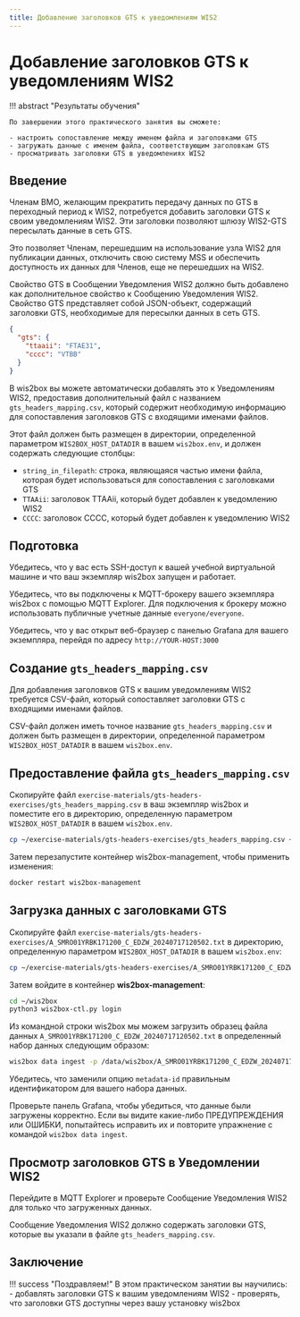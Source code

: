 ```yaml
---
title: Добавление заголовков GTS к уведомлениям WIS2
---
```


# Добавление заголовков GTS к уведомлениям WIS2

!!! abstract "Результаты обучения"

    По завершении этого практического занятия вы сможете:
    
    - настроить сопоставление между именем файла и заголовками GTS
    - загружать данные с именем файла, соответствующим заголовкам GTS
    - просматривать заголовки GTS в уведомлениях WIS2

## Введение

Членам ВМО, желающим прекратить передачу данных по GTS в переходный период к WIS2, потребуется добавить заголовки GTS к своим уведомлениям WIS2. Эти заголовки позволяют шлюзу WIS2-GTS пересылать данные в сеть GTS.

Это позволяет Членам, перешедшим на использование узла WIS2 для публикации данных, отключить свою систему MSS и обеспечить доступность их данных для Членов, еще не перешедших на WIS2.

Свойство GTS в Сообщении Уведомления WIS2 должно быть добавлено как дополнительное свойство к Сообщению Уведомления WIS2. Свойство GTS представляет собой JSON-объект, содержащий заголовки GTS, необходимые для пересылки данных в сеть GTS.

```json
{
  "gts": {
    "ttaaii": "FTAE31",
    "cccc": "VTBB"
  }
}
```

В wis2box вы можете автоматически добавлять это к Уведомлениям WIS2, предоставив дополнительный файл с названием `gts_headers_mapping.csv`, который содержит необходимую информацию для сопоставления заголовков GTS с входящими именами файлов.

Этот файл должен быть размещен в директории, определенной параметром `WIS2BOX_HOST_DATADIR` в вашем `wis2box.env`, и должен содержать следующие столбцы:

- `string_in_filepath`: строка, являющаяся частью имени файла, которая будет использоваться для сопоставления с заголовками GTS
- `TTAAii`: заголовок TTAAii, который будет добавлен к уведомлению WIS2
- `CCCC`: заголовок CCCC, который будет добавлен к уведомлению WIS2

## Подготовка

Убедитесь, что у вас есть SSH-доступ к вашей учебной виртуальной машине и что ваш экземпляр wis2box запущен и работает.

Убедитесь, что вы подключены к MQTT-брокеру вашего экземпляра wis2box с помощью MQTT Explorer. Для подключения к брокеру можно использовать публичные учетные данные `everyone/everyone`.

Убедитесь, что у вас открыт веб-браузер с панелью Grafana для вашего экземпляра, перейдя по адресу `http://YOUR-HOST:3000`

## Создание `gts_headers_mapping.csv`

Для добавления заголовков GTS к вашим уведомлениям WIS2 требуется CSV-файл, который сопоставляет заголовки GTS с входящими именами файлов.

CSV-файл должен иметь точное название `gts_headers_mapping.csv` и должен быть размещен в директории, определенной параметром `WIS2BOX_HOST_DATADIR` в вашем `wis2box.env`. 

## Предоставление файла `gts_headers_mapping.csv`
    
Скопируйте файл `exercise-materials/gts-headers-exercises/gts_headers_mapping.csv` в ваш экземпляр wis2box и поместите его в директорию, определенную параметром `WIS2BOX_HOST_DATADIR` в вашем `wis2box.env`.

```bash
cp ~/exercise-materials/gts-headers-exercises/gts_headers_mapping.csv ~/wis2box-data
```

Затем перезапустите контейнер wis2box-management, чтобы применить изменения:

```bash
docker restart wis2box-management
```

## Загрузка данных с заголовками GTS

Скопируйте файл `exercise-materials/gts-headers-exercises/A_SMRO01YRBK171200_C_EDZW_20240717120502.txt` в директорию, определенную параметром `WIS2BOX_HOST_DATADIR` в вашем `wis2box.env`:

```bash
cp ~/exercise-materials/gts-headers-exercises/A_SMRO01YRBK171200_C_EDZW_20240717120502.txt ~/wis2box-data
```

Затем войдите в контейнер **wis2box-management**:

```bash
cd ~/wis2box
python3 wis2box-ctl.py login
```

Из командной строки wis2box мы можем загрузить образец файла данных `A_SMRO01YRBK171200_C_EDZW_20240717120502.txt` в определенный набор данных следующим образом:

```bash
wis2box data ingest -p /data/wis2box/A_SMRO01YRBK171200_C_EDZW_20240717120502.txt --metadata-id urn:wmo:md:not-my-centre:core.surface-based-observations.synop
```

Убедитесь, что заменили опцию `metadata-id` правильным идентификатором для вашего набора данных.

Проверьте панель Grafana, чтобы убедиться, что данные были загружены корректно. Если вы видите какие-либо ПРЕДУПРЕЖДЕНИЯ или ОШИБКИ, попытайтесь исправить их и повторите упражнение с командой `wis2box data ingest`.

## Просмотр заголовков GTS в Уведомлении WIS2

Перейдите в MQTT Explorer и проверьте Сообщение Уведомления WIS2 для только что загруженных данных.

Сообщение Уведомления WIS2 должно содержать заголовки GTS, которые вы указали в файле `gts_headers_mapping.csv`.

## Заключение

!!! success "Поздравляем!"
    В этом практическом занятии вы научились:
      - добавлять заголовки GTS к вашим уведомлениям WIS2
      - проверять, что заголовки GTS доступны через вашу установку wis2box